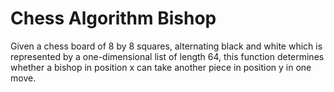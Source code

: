 # Chess Algorithm Bishop
Given a chess board of 8 by 8 squares, alternating black and white which is represented by a one-dimensional list of length 64, this function determines whether a bishop in position x can take another piece in position y in one move.
